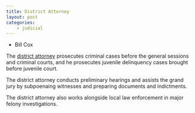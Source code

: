 ```yaml
---
title: District Attorney
layout: post
categories:
    - judicial
---
```


+ Bill Cox

The [district attorney](http://chattanoogada.com) prosecutes criminal cases before the general sessions and criminal courts, and he prosecutes juvenile delinquency cases brought before juvenile court.

The district attorney conducts preliminary hearings and assists the grand jury by subpoenaing witnesses and preparing documents and indictments.

The district attorney also works alongside local law enforcement in major felony investigations.